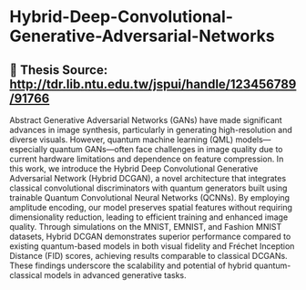 # Hybrid-Deep-Convolutional-Generative-Adversarial-Networks
## 📄 Thesis Source: http://tdr.lib.ntu.edu.tw/jspui/handle/123456789/91766 

Abstract
Generative Adversarial Networks (GANs) have made significant advances in image synthesis, particularly in generating high-resolution and diverse visuals. However, quantum machine learning (QML) models—especially quantum GANs—often face challenges in image quality due to current hardware limitations and dependence on feature compression. In this work, we introduce the Hybrid Deep Convolutional Generative Adversarial Network (Hybrid DCGAN), a novel architecture that integrates classical convolutional discriminators with quantum generators built using trainable Quantum Convolutional Neural Networks (QCNNs). By employing amplitude encoding, our model preserves spatial features without requiring dimensionality reduction, leading to efficient training and enhanced image quality. Through simulations on the MNIST, EMNIST, and Fashion MNIST datasets, Hybrid DCGAN demonstrates superior performance compared to existing quantum-based models in both visual fidelity and Fréchet Inception Distance (FID) scores, achieving results comparable to classical DCGANs. These findings underscore the scalability and potential of hybrid quantum-classical models in advanced generative tasks.

